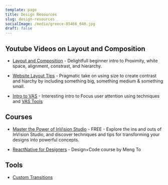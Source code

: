 ```yaml
---
template: page
title: Design Resources
slug: design-resources
socialImage: /media/greece-85466_640.jpg
draft: false
---
```


## Youtube Videos on Layout and Composition

* [Layout and Composition](https://www.youtube.com/watch?v=a5KYlHNKQB8) - Delightfull beginner intro to Proximity, white space, alignment, constrast, and hierarchy.

* [Website Layout Tips](https://www.youtube.com/watch?v=WmjBoasDa2Q) - Pragmatic take on using size to create contrast and hiarchy by including something big, something medium & something small.

* [Intro to VAS](https://www.youtube.com/watch?v=eiV7E_LVlxs) - Interesting intro to Focus user attention using techniques and [VAS Tools](https://vas.3m.com/)

## Courses

* [Master the Power of InVision Studio](https://www.invisionapp.com/studio/learn) - FREE - Explore the ins and outs of InVision Studio, and discover techniques and tips for transforming your designs into powerful concepts.

* [ReactNative for Designers](https://designcode.io/react-native) - Design+Code course by Meng To


## Tools

* [Custom Transitions](https://cubic-bezier.com/#.17,.67,.83,.67)